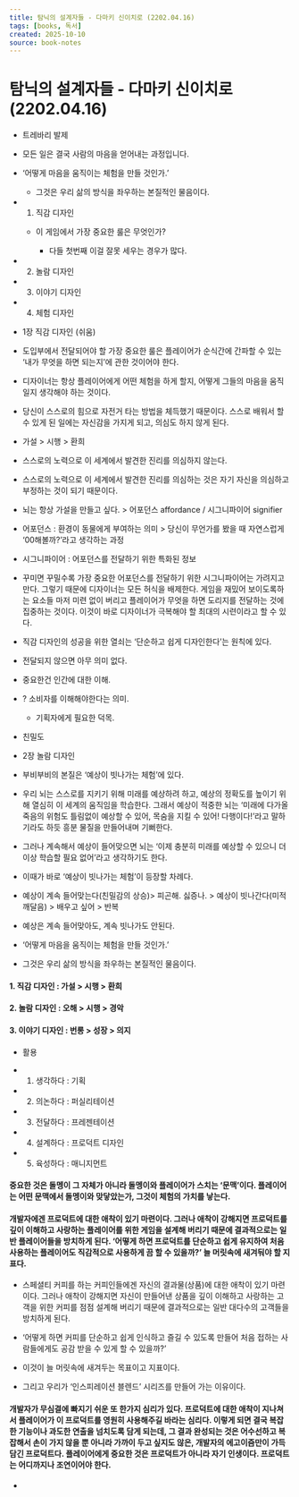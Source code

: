 ```yaml
---
title: 탐닉의 설계자들 - 다마키 신이치로 (2202.04.16)
tags: [books, 독서]
created: 2025-10-10
source: book-notes
---
```


# 탐닉의 설계자들 - 다마키 신이치로 (2202.04.16)



- 트레바리 발제

- 모든 일은 결국 사람의 마음을 얻어내는 과정입니다.

- ‘어떻게 마음을 움직이는 체험을 만들 것인가.’

  - 그것은 우리 삶의 방식을 좌우하는 본질적인 물음이다.

- 1. 직감 디자인

  - 이 게임에서 가장 중요한 룰은 무엇인가?

    - 다들 첫번째 이걸 잘못 세우는 경우가 많다.

- 2. 놀람 디자인

- 3. 이야기 디자인

- 4. 체험 디자인

- 1장 직감 디자인 (쉬움)

- 도입부에서 전달되어야 할 가장 중요한 룰은 플레이어가 순식간에 간파할 수 있는 ‘내가 무엇을 하면 되는지’에 관한 것이어야 한다.

- 디자이너는 항상 플레이어에게 어떤 체험을 하게 할지, 어떻게 그들의 마음을 움직일지 생각해야 하는 것이다.

- 당신이 스스로의 힘으로 자전거 타는 방법을 체득했기 때문이다. 스스로 배워서 할 수 있게 된 일에는 자신감을 가지게 되고, 의심도 하지 않게 된다.

- 가설 > 시행 > 환희 

- 스스로의 노력으로 이 세계에서 발견한 진리를 의심하지 않는다.

- 스스로의 노력으로 이 세계에서 발견한 진리를 의심하는 것은 자기 자신을 의심하고 부정하는 것이 되기 때문이다.

- 뇌는 항상 가설을 만들고 싶다. > 어포던스 affordance / 시그니파이어 signifier 

- 어포던스 : 환경이 동물에게 부여하는 의미 > 당신이 무언가를 봤을 때 자연스럽게 ‘00해볼까?’라고 생각하는 과정

- 시그니파이어 : 어포던스를 전달하기 위한 특화된 정보

- 꾸미면 꾸밀수록 가장 중요한 어포던스를 전달하기 위한 시그니파이어는 가려지고 만다. 그렇기 때문에 디자이너는 모든 허식을 배제한다. 게임을 재밌어 보이도록하는 요소들 마저 미련 없이 버리고 플레이어가 무엇을 하면 도리지를 전달하는 것에 집중하는 것이다. 이것이 바로 디자이너가 극복해야 할 최대의 시련이라고 할 수 있다.

- 직감 디자인의 성공을 위한 열쇠는 ‘단순하고 쉽게 디자인한다’는 원칙에 있다.

- 전달되지 않으면 아무 의미 없다.

- 중요한건 인간에 대한 이해.

- ? 소비자를 이해해야한다는 의미.

  - 기획자에게 필요한 덕목.

- 친밀도

- 2장 놀람 디자인

- 부비부비의 본질은 ‘예상이 빗나가는 체험’에 있다.

- 우리 뇌는 스스로를 지키기 위해 미래를 예상하려 하고, 예상의 정확도를 높이기 위해 열심히 이 세계의 움직임을 학습한다. 그래서 예상이 적중한 뇌는 ‘미래에 다가올 죽음의 위험도 틀림없이 예상할 수 있어, 목숨을 지킬 수 있어! 다행이다!’라고 말하기라도 하듯 흥분 물질을 만들어내며 기뻐한다.

- 그러나 계속해서 예상이 들어맞으면 뇌는 ‘이제 충분히 미래를 예상할 수 있으니 더 이상 학습할 필요 없어’라고 생각하기도 한다.

- 이때가 바로 ‘예상이 빗나가는 체험’이 등장할 차례다.

- 예상이 계속 들어맞는다(친밀감의 상승)> 피곤해. 싫증나. > 예상이 빗나간다(미적 깨달음) > 배우고 싶어 > 반복

- 예상은 계속 들어맞아도, 계속 빗나가도 안된다.

- ‘어떻게 마음을 움직이는 체험을 만들 것인가.’

- 그것은 우리 삶의 방식을 좌우하는 본질적인 물음이다.


#### 1. 직감 디자인 : 가설 > 시행 > 환희



#### 2. 놀람 디자인 : 오해 > 시행 > 경악



#### 3. 이야기 디자인 : 번롱 > 성장 > 의지


- 활용

- 1. 생각하다 : 기획

- 2. 의논하다 : 퍼실리테이션

- 3. 전달하다 : 프레젠테이션

- 4. 설계하다 : 프로덕트 디자인

- 5. 육성하다 : 매니지먼트


#### 중요한 것은 돌멩이 그 자체가 아니라 돌멩이와 플레이어가 스치는 ‘문맥’이다. 플레이어는 어떤 문맥에서 돌멩이와 맞닿았는가, 그것이 체험의 가치를 낳는다.



#### 개발자에겐 프로덕트에 대한 애착이 있기 마련이다. 그러나 애착이 강해지면 프로덕트를 깊이 이해하고 사랑하는 플레이어를 위한 게임을 설계해 버리기 때문에 결과적으로는 일반 플레이어들을 방치하게 된다. ‘어떻게 하면 프로덕트를 단순하고 쉽게 유지하여 처음 사용하는 플레이어도 직감적으로 사용하게 끔 할 수 있을까?’ 늘 머릿속에 새겨둬야 할 지표다. 


- 스페셜티 커피를 하는 커피인들에겐 자신의 결과물(상품)에 대한 애착이 있기 마련이다. 그러나 애착이 강해지면 자신이 만들어낸 상품을 깊이 이해하고 사랑하는 고객을 위한 커피를 점점 설계해 버리기 때문에 결과적으로는 일반 대다수의 고객들을 방치하게 된다. 

- ‘어떻게 하면 커피를 단순하고 쉽게 인식하고 즐길 수 있도록 만들어 처음 접하는 사람들에게도 공감 받을 수 있게 할 수 있을까?’

- 이것이 늘 머릿속에 새겨두는 목표이고 지표이다.

- 그리고 우리가 ‘인스피레이션 블렌드’ 시리즈를 만들어 가는 이유이다.


#### 개발자가 무심결에 빠지기 쉬운 또 한가지 심리가 있다. 프로덕트에 대한 애착이 지나쳐서 플레이어가 이 프로덕트를 영원히 사용해주길 바라는 심리다. 이렇게 되면 결국 복잡한 기능이나 과도한 연출을 넘치도록 담게 되는데, 그 결과 완성되는 것은 어수선하고 복잡해서 손이 가지 않을 뿐 아니라 가까이 두고 싶지도 않은, 개발자의 에고이즘만이 가득 담긴 프로덕트다. 플레이어에게 중요한 것은 프로덕트가 아니라 자기 인생이다. 프로덕트는 어디까지나 조연이어야 한다.


-

